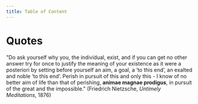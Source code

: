 ```yaml
---
title: Table of Content
---
```


# Quotes

"Do ask yourself why you, the individual, exist, and if you can get no other answer try for once to justify the meaning of your existence as it were a posteriori by setting before yourself an aim, a goal, a ‘to this end’, an exalted and noble ‘to this end’. Perish in pursuit of this and only this - I know of no better aim of life than that of perishing, **animae magnae prodigus**, in pursuit of the great and the impossible." (Friedrich Nietzsche, *Untimely Meditations*, 1876)
